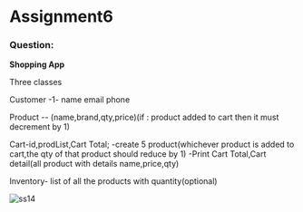 # Assignment6
### Question:
**Shopping App** 

Three classes

Customer -1- name email phone

Product -- (name,brand,qty,price)(if : product added to cart then it must decrement by 1)

Cart-id,prodList,Cart Total;
-create 5 product(whichever product is added to cart,the qty of that product should reduce by 1)
-Print Cart Total,Cart detail(all product with details name,price,qty)

Inventory- list of all the products with quantity(optional)

![ss14](https://user-images.githubusercontent.com/124228487/216508963-2a551274-1563-498c-baa4-7f2aedd6b174.png)
